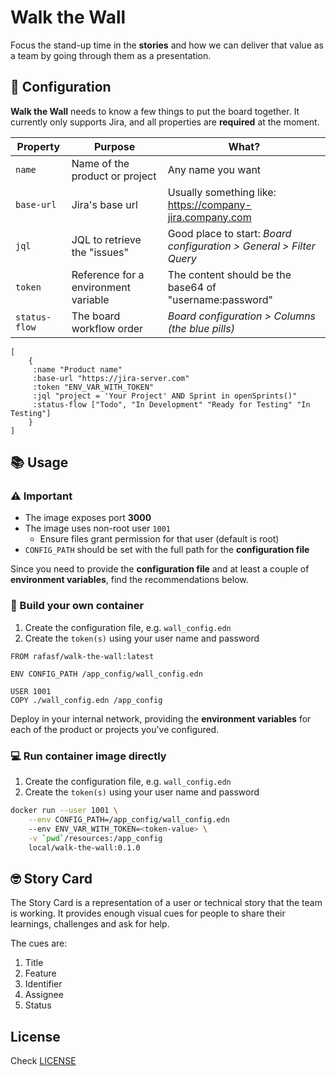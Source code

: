 # Walk the Wall

Focus the stand-up time in the **stories** and how we can deliver that value as
a team by going through them as a presentation.

## :ticket: Configuration

**Walk the Wall** needs to know a few things to put the board together. It
currently only supports Jira, and all properties are **required** at the moment.

| Property  | Purpose | What? |
| --- | --- | --- |
| `name` | Name of the product or project  | Any name you want |
| `base-url` | Jira's base url | Usually something like: https://company-jira.company.com |
| `jql` | JQL to retrieve the "issues" | Good place to start: _Board configuration > General > Filter Query_ |
| `token` | Reference for a environment variable | The content should be the base64 of "username:password" |
| `status-flow` | The board workflow order | _Board configuration > Columns (the blue pills)_ |


```edn
[
    {
     :name "Product name"
     :base-url "https://jira-server.com"
     :token "ENV_VAR_WITH_TOKEN"
     :jql "project = 'Your Project' AND Sprint in openSprints()"
     :status-flow ["Todo", "In Development" "Ready for Testing" "In Testing"]
    }
]
```
## :books: Usage

### :warning: Important

- The image exposes port **3000**
- The image uses non-root user `1001`
    - Ensure files grant permission for that user (default is root)
- `CONFIG_PATH` should be set with the full path for the **configuration file**

Since you need to provide the **configuration file** and at least a couple of
**environment variables**, find the recommendations below.

### :whale: Build your own container

1. Create the configuration file, e.g. `wall_config.edn`
2. Create the `token(s)` using your user name and password
    
```
FROM rafasf/walk-the-wall:latest

ENV CONFIG_PATH /app_config/wall_config.edn

USER 1001
COPY ./wall_config.edn /app_config
```

Deploy in your internal network, providing the **environment variables** for
each of the product or projects you've configured.

### :computer: Run container image directly

1. Create the configuration file, e.g. `wall_config.edn`
2. Create the `token(s)` using your user name and password

```bash
docker run --user 1001 \
    --env CONFIG_PATH=/app_config/wall_config.edn
    --env ENV_VAR_WITH_TOKEN=<token-value> \
    -v `pwd`/resources:/app_config
    local/walk-the-wall:0.1.0
```

## :nerd_face: Story Card

The Story Card is a representation of a user or technical story that the team is
working. It provides enough visual cues for people to share their learnings,
challenges and ask for help.

The cues are:
1. Title
2. Feature
3. Identifier
4. Assignee
5. Status

## License

Check [LICENSE](./LICENSE)
